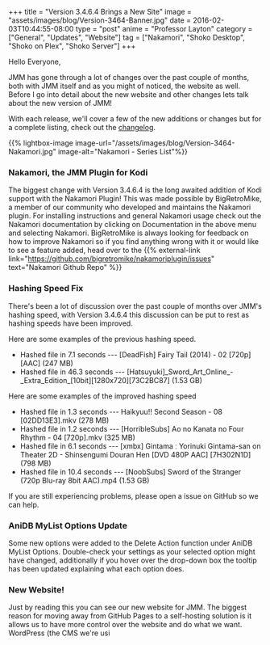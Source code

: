 +++
title = "Version 3.4.6.4 Brings a New Site"
image = "assets/images/blog/Version-3464-Banner.jpg"
date = 2016-02-03T10:44:55-08:00
type = "post"
anime = "Professor Layton"
category = ["General", "Updates", "Website"]
tag = ["Nakamori", "Shoko Desktop", "Shoko on Plex", "Shoko Server"]
+++

Hello Everyone,

JMM has gone through a lot of changes over the past couple of months,
both with JMM itself and as you might of noticed, the website as well.
Before I go into detail about the new website and other changes lets
talk about the new version of JMM\!

With each release, we'll cover a few of the new additions or changes but
for a complete listing, check out the
[changelog](https://docs.shokoanime.com/changelog).

{{% lightbox-image image-url="/assets/images/blog/Version-3464-Nakamori.jpg" image-alt="Nakamori - Series List"%}}

### Nakamori, the JMM Plugin for Kodi

The biggest change with Version 3.4.6.4 is the long awaited addition of
Kodi support with the Nakamori Plugin\! This was made possible by
BigRetroMike, a member of our community who developed and maintains the
Nakamori plugin. For installing instructions and general Nakamori usage
check out the Nakamori documentation by clicking on Documentation in the
above menu and selecting Nakamori. BigRetroMike is always looking for
feedback on how to improve Nakamori so if you find anything wrong with
it or would like to see a feature added, head over to the {{% external-link link="https://github.com/bigretromike/nakamoriplugin/issues" text="Nakamori Github Repo" %}}

### Hashing Speed Fix

There's been a lot of discussion over the past couple of months over
JMM's hashing speed, with Version 3.4.6.4 this discussion can be put to
rest as hashing speeds have been improved.

Here are some examples of the previous hashing speed.

  - Hashed file in 7.1 seconds --- \[DeadFish\] Fairy Tail (2014) - 02
    \[720p\]\[AAC\] (247 MB)
  - Hashed file in 46.3 seconds ---
    \[Hatsuyuki\]\_Sword\_Art\_Online\_-\_Extra\_Edition\_\[10bit\]\[1280x720\]\[73C2BC87\]
    (1.53 GB)

Here are some examples of the improved hashing speed

  - Hashed file in 1.3 seconds --- Haikyuu\!\! Second Season - 08
    \[02DD13E3\].mkv (278 MB)
  - Hashed file in 1.2 seconds --- \[HorribleSubs\] Ao no Kanata no Four
    Rhythm - 04 \[720p\].mkv (325 MB)
  - Hashed file in 6.1 seconds --- \[xmbx\] Gintama ː Yorinuki
    Gintama-san on Theater 2D - Shinsengumi Douran Hen \[DVD 480P AAC\]
    \[7H302N1D\] (798 MB)
  - Hashed file in 10.4 seconds --- \[NoobSubs\] Sword of the Stranger
    (720p Blu-ray 8bit AAC).mp4 (1.53 GB)

If you are still experiencing problems, please open a issue on GitHub so
we can help.

### AniDB MyList Options Update

Some new options were added to the Delete Action function under AniDB
MyList Options. Double-check your settings as your selected option might
have changed, additionally if you hover over the drop-down box the
tooltip has been updated explaining what each option does.

### New Website\!

Just by reading this you can see our new website for JMM. The biggest
reason for moving away from GitHub Pages to a self-hosting solution is
it allows us to have more control over the website and do what we want.
WordPress (the CMS we're usi